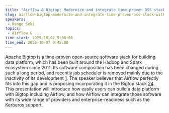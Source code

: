 ```yaml
---
title: "Airflow & Bigtop: Modernize and integrate time-proven OSS stack with Apache Airflow"
slug: airflow-bigtop-modernize-and-integrate-time-proven-oss-stack-with-apache-airflow
speakers:
 - Kengo Seki
topics:
 - Airflow & ...
time_start: 2025-10-07 9:00:00
time_end: 2025-10-07 9:45:00
---
```


Apache Bigtop is a time-proven open-source software stack for building data platform, which has been built around the Hadoop and Spark ecosystem since 2011. Its software composition has been changed during such a long period, and recently job scheduler is removed mainly due to the inactivity of its development [1]. The speaker believes that Airflow perfectly fits into this gap and is proposing incorporating it in the Bigtop stack [2][3][4]. This presentation will introduce how easily users can build a data platform with Bigtop including Airflow, and how Airflow can integrate those software with its wide range of providers and enterprise-readiness such as the Kerberos support.

[1]: https://issues.apache.org/jira/browse/BIGTOP-4032
[2]: https://lists.apache.org/thread/9pv3jd769zh605os3gc7b82cqpod9lsw
[3]: https://github.com/apache/bigtop/pull/1328
[4]: https://issues.apache.org/jira/browse/BIGTOP-4370